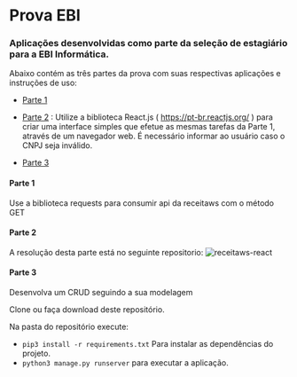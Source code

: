 # Prova EBI

### Aplicações desenvolvidas como parte da seleção de estagiário para a EBI Informática.

Abaixo contém as três partes da prova com suas respectivas aplicações e instruções de uso:

- [Parte 1](https://github.com/LeonardoFurtado/prova-ebi/blob/master/README.md#parte-1)
- [Parte 2](https://github.com/LeonardoFurtado/prova-ebi/blob/master/README.md#parte-2) : 
Utilize a biblioteca React.js ( https://pt-br.reactjs.org/ ) para criar uma interface simples que efetue as mesmas tarefas da Parte 1, através de um navegador web. É necessário informar ao usuário caso o CNPJ seja inválido.

- [Parte 3](https://github.com/LeonardoFurtado/prova-ebi/blob/master/README.md#parte-3)


#### Parte 1

Use a biblioteca requests para consumir api da receitaws com o método GET

#### Parte 2


A resolução desta parte está no seguinte repositorio: ![receitaws-react](https://github.com/LeonardoFurtado/receitaws-react)

#### Parte 3

Desenvolva um CRUD seguindo a sua modelagem

Clone ou faça download deste repositório.

Na pasta do repositório execute:
- `pip3 install -r requirements.txt` Para instalar as dependências do projeto.
- `python3 manage.py runserver` para executar a aplicação.

